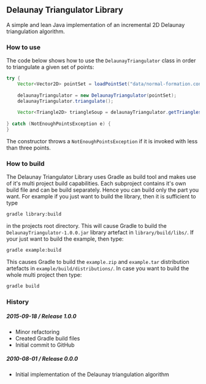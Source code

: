 ## Delaunay Triangulator Library
A simple and lean Java implementation of an incremental 2D Delaunay triangulation algorithm.
### How to use
The code below shows how to use the `DelaunayTriangulator` class in order to triangulate a given set of points:
```java
try {
    Vector<Vector2D> pointSet = loadPointSet("data/normal-formation.conf");
    
    delaunayTriangulator = new DelaunayTriangulator(pointSet);
    delaunayTriangulator.triangulate();
    
    Vector<Triangle2D> triangleSoup = delaunayTriangulator.getTriangles();
    
} catch (NotEnoughPointsException e) {
}
```
The constructor throws a `NotEnoughPointsException` if it is invoked with less than three points.
### How to build
The Delaunay Triangulator Library uses Gradle as build tool and makes use of it's multi project build capabilities. Each subproject contains it's own build file and can be build separately. Hence you can build only the part you want. For example if you just want to build the library, then it is sufficient to type
```bash
gradle library:build
```
in the projects root directory. This will cause Gradle to build the `DelaunayTriangulator-1.0.0.jar` library artefact in `library/build/libs/`. If your just want to build the example, then type:
```bash
gradle example:build
```
This causes Gradle to build the `example.zip` and `example.tar` distribution artefacts in `example/build/distributions/`.
In case you want to build the whole multi project then type:
```bash
gradle build
```
### History
##### 2015-09-18 / Release 1.0.0
-   Minor refactoring
-   Created Gradle build files
-   Initial commit to GitHub

##### 2010-08-01 / Release 0.0.0
-   Initial implementation of the Delaunay triangulation algorithm
